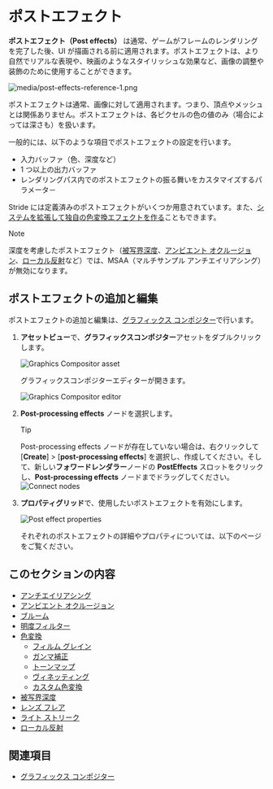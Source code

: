 # ポストエフェクト
<!--
# Post effects
-->

**ポストエフェクト（Post effects）** は通常、ゲームがフレームのレンダリングを完了した後、UI が描画される前に適用されます。ポストエフェクトは、より自然でリアルな表現や、映画のようなスタイリッシュな効果など、画像の調整や装飾のために使用することができます。
<!--
**Post effects** are usually applied after your game has completed the rendering of a frame, but before the UI is drawn. You can use post effects to tune or embellish an image — for example, by producing a more natural, realistic look, or creating stylized cinematic effects.
-->

![media/post-effects-reference-1.png](media/post-effects-reference-1.png) 

ポストエフェクトは通常、画像に対して適用されます。つまり、頂点やメッシュとは関係ありません。ポストエフェクトは、各ピクセルの色の値のみ（場合によっては深さも）を扱います。
<!--
Post effects are usually applied to an image. This means they have no connection with vertices or meshes. They only work with the color values of each pixel (and sometimes their depth).
-->

一般的には、以下のような項目でポストエフェクトの設定を行います。
<!--
Typically, you set up a post effect by specifying:
-->

- 入力バッファ（色、深度など）
- 1 つ以上の出力バッファ
- レンダリングパス内でのポストエフェクトの振る舞いをカスタマイズするパラメータ－

<!--
- input buffers (eg color, depth)
- one or several output buffers
- parameters to customize the behavior of the post effect during its rendering pass
-->

Stride には定義済みのポストエフェクトがいくつか用意されています。また、[システムを拡張して独自の色変換エフェクトを作る](color-transforms/custom-color-transforms.md)こともできます。
<!--
Stride provides several predefined post effects. You can also [extend the system to create your own color transform effects](color-transforms/custom-color-transforms.md).
-->

>[!Note]
>深度を考慮したポストエフェクト（[被写界深度](depth-of-field.md)、[アンビエント オクルージョン](ambient-occlusion.md)、[ローカル反射](local-reflections.md)など）では、MSAA（マルチサンプル アンチエイリアシング）が無効になります。

<!--
>[!Note]
>Depth-aware post effects ̶  ie [depth of field](depth-of-field.md), ambient occlusion, and [local reflections](local-reflections.md) ̶  nullify MSAA (multisample anti-aliasing).
-->

## ポストエフェクトの追加と編集
<!--
## Add or edit a post effect
-->

ポストエフェクトの追加と編集は、[グラフィックス コンポジター](../graphics-compositor/index.md)で行います。
<!--
You add and edit post effects in the [graphics compositor](../graphics-compositor/index.md).
-->

1. **アセットビュー**で、**グラフィックスコンポジター**アセットをダブルクリックします。

    ![Graphics Compositor asset](..\graphics-compositor\media\graphics-compositor-asset.png)

    グラフィックスコンポジターエディターが開きます。

    ![Graphics Compositor editor](..\graphics-compositor\media\graphics-compositor-editor.png)

2. **Post-processing effects** ノードを選択します。

    > [!Tip]
    > Post-processing effects ノードが存在していない場合は、右クリックして [**Create**] > [**post-processing effects**] を選択し、作成してください。そして、新しい**フォワードレンダラー**ノードの **PostEffects** スロットをクリックし、**Post-processing effects** ノードまでドラッグしてください。
    > ![Connect nodes](media/connect-nodes.png)

3. **プロパティグリッド**で、使用したいポストエフェクトを有効にします。

    ![Post effect properties](media/post-effect-properties.png)

    それぞれのポストエフェクトの詳細やプロパティについては、以下のページをご覧ください。

<!--
1. In the **Asset View** (in the bottom pane by default), double-click the **Graphics Compositor** asset.

    ![Graphics Compositor asset](..\graphics-compositor\media\graphics-compositor-asset.png)

    The graphics compositor editor opens.

    ![Graphics Compositor editor](..\graphics-compositor\media\graphics-compositor-editor.png)

2. Select the **Post-processing effects** node.

    > [!Tip]
    > If there's no post-process effects node, right-click and select **Create > post-processing effects** to create one. On the new **forward renderer** node, on the **PostEffects** slot, click and drag a link to the **post-processing effects** node.
    > ![Connect nodes](media/connect-nodes.png)

3. In the **Property Grid** (on the right by default), enable the post effects you want to use and configure their properties.

    ![Post effect properties](media/post-effect-properties.png)

    For details about each post effect and its properties, see the pages below.
-->

## このセクションの内容
<!--
## In this section
-->

* [アンチエイリアシング](anti-aliasing.md)
* [アンビエント オクルージョン](ambient-occlusion.md)
* [ブルーム](bloom.md)
* [明度フィルター](bright-filter.md)
* [色変換](color-transforms/index.md)
    * [フィルム グレイン](color-transforms/film-grain.md)
    * [ガンマ補正](color-transforms/gamma-correction.md)
    * [トーンマップ](color-transforms/tonemap.md)
    * [ヴィネッティング](color-transforms/vignetting.md)
    * [カスタム色変換](color-transforms/custom-color-transforms.md)
* [被写界深度](depth-of-field.md)
* [レンズ フレア](lens-flare.md)
* [ライト ストリーク](light-streaks.md)
* [ローカル反射](local-reflections.md)

<!--
* [Anti-aliasing](anti-aliasing.md)
* [Ambient occlusion](ambient-occlusion.md)
* [Bloom](bloom.md)
* [Bright filter](bright-filter.md)
* [Color transforms](color-transforms/index.md)
    * [Film grain](color-transforms/film-grain.md)
    * [Gamma correction](color-transforms/gamma-correction.md)
    * [ToneMap](color-transforms/tonemap.md)
    * [Vignetting](color-transforms/vignetting.md)
    * [Custom color transforms](color-transforms/custom-color-transforms.md)
* [Depth of field](depth-of-field.md)
* [Lens flare](lens-flare.md)
* [Light streaks](light-streaks.md)
* [Local reflections](local-reflections.md)
-->

## 関連項目
<!--
## See also
-->

* [グラフィックス コンポジター](../graphics-compositor/index.md)

<!--
* [Graphics compositor](../graphics-compositor/index.md)
-->
